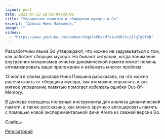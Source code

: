 ```yaml
---
layout: post
date: 2023-07-13 19:00:00+03:00
title: "Управление памятью и сборщиком мусора в Go"
excerpt: "Доклад Нины Пакшиной."
image: ""
videos:
  - "https://www.youtube.com/embed/UVqpl4PExkM?si=X9RCtcz2lgTq9TmB"
---
```


Разработчики языка Go утверждают, что можно не задумываться о том, как работает сборщик мусора. Но бывают ситуации, когда понимание внутренних механизмов очистки динамической памяти может помочь оптимизировать ваше приложение и избежать многих проблем.

13 июля в своем докладе Нина Пакшина рассказала, на что можно рассчитывать от сборщика мусора, как им можно управлять и как мягкое управление памятью помогает избежать ошибки Out-Of-Memory.

В докладе освещены полезные инструменты для анализа динамической памяти, а также рассказано, как можно вручную аллоцировать память с помощью новой экспериментальной фичи Arena из свежей версии Go.

[Слайды](https://prog.msk.ru/downloads/go-garbage-collection.pdf)

[Репозиторий](https://github.com/PakshNina/gc)
